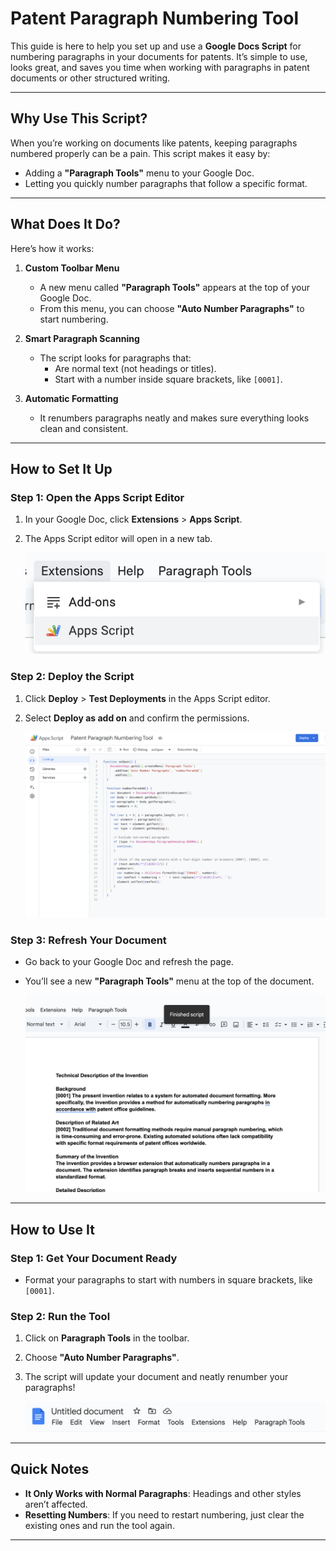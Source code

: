 # Patent Paragraph Numbering Tool

This guide is here to help you set up and use a **Google Docs Script** for numbering paragraphs in your documents for patents. It’s simple to use, looks great, and saves you time when working with paragraphs in patent documents or other structured writing.

---

## Why Use This Script?

When you’re working on documents like patents, keeping paragraphs numbered properly can be a pain. This script makes it easy by:
- Adding a **"Paragraph Tools"** menu to your Google Doc.
- Letting you quickly number paragraphs that follow a specific format.

---

## What Does It Do?

Here’s how it works:

1. **Custom Toolbar Menu**
   - A new menu called **"Paragraph Tools"** appears at the top of your Google Doc.
   - From this menu, you can choose **"Auto Number Paragraphs"** to start numbering.

2. **Smart Paragraph Scanning**
   - The script looks for paragraphs that:
     - Are normal text (not headings or titles).
     - Start with a number inside square brackets, like `[0001]`.

3. **Automatic Formatting**
   - It renumbers paragraphs neatly and makes sure everything looks clean and consistent.

---

## How to Set It Up

### Step 1: Open the Apps Script Editor

1. In your Google Doc, click **Extensions** > **Apps Script**.
2. The Apps Script editor will open in a new tab.
   
   ![Step 1: Apps Script Editor](https://github.com/dennisimoo/PatentNumberingTool/blob/main/image1.png)

### Step 2: Deploy the Script

1. Click **Deploy** > **Test Deployments** in the Apps Script editor.
2. Select **Deploy as add on** and confirm the permissions.
   
   ![Step 2: Deploy Script](https://github.com/dennisimoo/PatentNumberingTool/blob/main/image2.png)

### Step 3: Refresh Your Document

- Go back to your Google Doc and refresh the page.
- You’ll see a new **"Paragraph Tools"** menu at the top of the document.

   ![Step 3: Refresh Document](https://github.com/dennisimoo/PatentNumberingTool/blob/main/image3.png)

---

## How to Use It

### Step 1: Get Your Document Ready

- Format your paragraphs to start with numbers in square brackets, like `[0001]`.

### Step 2: Run the Tool

1. Click on **Paragraph Tools** in the toolbar.
2. Choose **"Auto Number Paragraphs"**.
3. The script will update your document and neatly renumber your paragraphs!

   ![Step 2: Run Tool](https://github.com/dennisimoo/PatentNumberingTool/blob/main/image4.png)

---

## Quick Notes

- **It Only Works with Normal Paragraphs**: Headings and other styles aren’t affected.
- **Resetting Numbers**: If you need to restart numbering, just clear the existing ones and run the tool again.

---

